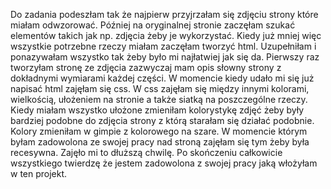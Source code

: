Do zadania podeszłam tak że najpierw przyjrzałam się zdjęciu strony które miałam odwzorować. Później na oryginalnej stronie zaczęłam szukać elementów takich jak np. zdjęcia żeby je wykorzystać. 
Kiedy już mniej więc wszystkie potrzebne rzeczy miałam zaczęłam tworzyć html. Uzupełniłam i ponazywałam wszystko tak żeby było mi najłatwiej jak się da. Pierwszy raz tworzyłam stronę ze zdjęcia zazwyczaj mam 
opis słowny strony z dokładnymi wymiarami każdej części. W momencie kiedy udało mi się już napisać html zajęłam się css. W css zajęłam się między innymi kolorami, wielkością, ułożeniem na stronie a także siatką na
poszczególne rzeczy. Kiedy miałam wszystko ułożone zmieniłam kolorystykę zdjęć żeby były bardziej podobne do zdjęcia strony z którą starałam się działać podobnie. Kolory zmieniłam w gimpie z kolorowego na szare. W
momencie którym byłam zadowolona ze swojej pracy nad stroną zajęłam się tym żeby była recesywna. Zajęło mi to dłuższą chwilę. Po skończeniu całkowicie wszystkiego twierdzę że jestem zadowolona z swojej pracy jaką 
włożyłam w ten projekt.
